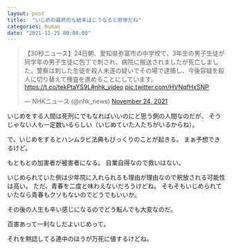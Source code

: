 ```yaml
---
layout: post
title:  "いじめの最終的な結末はこうなると悲惨だね"
categories: human
date: "2021-11-25 00:00:00"
---
```


<blockquote class="twitter-tweet tw-align-center"><p lang="ja" dir="ltr">【30秒ニュース】24日朝、愛知県弥富市の中学校で、3年生の男子生徒が同学年の男子生徒に包丁で刺され、病院に搬送されましたが死亡しました。警察は刺した生徒を殺人未遂の疑いでその場で逮捕し、今後容疑を殺人に切り替えて捜査を進めることにしています。<a href="https://t.co/tekPtaYS9L">https://t.co/tekPtaYS9L</a><a href="https://twitter.com/hashtag/nhk_video?src=hash&amp;ref_src=twsrc%5Etfw">#nhk_video</a> <a href="https://t.co/HVNqfHxSNP">pic.twitter.com/HVNqfHxSNP</a></p>&mdash; NHKニュース (@nhk_news) <a href="https://twitter.com/nhk_news/status/1463392496256434176?ref_src=twsrc%5Etfw">November 24, 2021</a></blockquote> <script async src="https://platform.twitter.com/widgets.js" charset="utf-8"></script>

いじめをする人間は死刑にでもなればいいのにと思う側の人間なのだが、
そうじゃない人も一定数いるらしい（いじめていた人たちがいるからね）。

で、いじめをするとハンムラビ法典もびっくりのことが起きる。
まぁ予想できるけど。

もともとの加害者が被害者になる。
自業自得なので救いはない。

いじめられていた側は少年院に入れられるも理由が理由なので釈放される可能性は高い。
ただ、青春を二度と味わえないだろうけどね。
そもそもいじめられていたなら青春もクソもないのでどうでもいいか。

その後の人生も辛い感じになるのでどう転んでも大変なのだ。

百害あって一利なしだよいじめって。

それを黙認してる連中のほうが万死に値するけどね。
